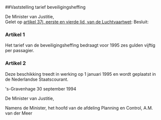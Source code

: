 <meta http-equiv='Content-Type' content='text/html; charset=utf-8' />

##Vaststelling tarief beveiligingsheffing

De Minister van Justitie,  
Gelet op [artikel 37j, eerste en vierde lid, van de Luchtvaartwet](../../../../../wet/luchtvaartwet/BWBR0002267/README.md):
Besluit:    

### Artikel  1  

Het tarief van de beveiligingsheffing bedraagt voor 1995 zes gulden vijftig per passagier. 

### Artikel  2  

Deze beschikking treedt in werking op 1 januari 1995 en wordt geplaatst in de Nederlandse Staatscourant. 

's-Gravenhage 
30 september 1994    

De 
Minister van Justitie,

Namens de 
Minister, het 
hoofd van de afdeling Planning en Control, 
A.M. van der Meer     

